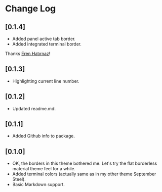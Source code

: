# Change Log

## [0.1.4]

- Added panel active tab border.
- Added integrated terminal border.

Thanks [Eren Hatırnaz](https://github.com/erenhatirnaz)!

## [0.1.3]

- Highlighting current line number.

## [0.1.2]

- Updated readme.md.

## [0.1.1]

- Added Github info to package.

## [0.1.0]

- OK, the borders in this theme bothered me. Let's try the flat borderless material theme feel for a while.
- Added terminal colors (actually same as in my other theme September Steel).
- Basic Markdown support.
